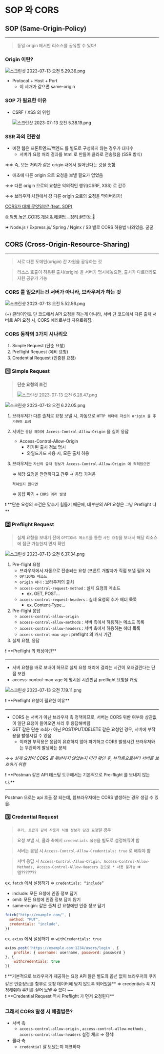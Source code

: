 # SOP 와 CORS

## SOP (Same-Origin-Policy)

---

> 동일 origin 에서만 리소스를 공유할 수 있다!
> 

### Origin 이란?

![스크린샷 2023-07-13 오전 5.29.36.png](source_jimin/origin.png)

- Protocol + Host + Port
    - 이 세개가 같으면 same-origin

### SOP 가 필요한 이유

- CSRF / XSS 의 위험
    
    ![스크린샷 2023-07-13 오전 5.38.19.png](source_jimin/csrf_xss.png)
    

### SSR 과의 연관성

- 예전 웹은 프론트엔드/백엔드 를 별도로 구성하지 않는 경우가 대다수
    - 서버가 요청 처리 결과를 html 로 만들어 클라로 전송했음 (SSR 방식)

⇒⇒ 즉, 모든 처리가 같은 origin 내에서 일어난다는 것을 뜻함

- 애초에 다른 origin 으로 요청을 보낼 필요가 없었음

⇒⇒ 다른 origin 으로의 요청은 악의적인 행위(CSRF, XSS) 로 간주

⇒⇒ 브라우저 차원에서 걍 다른 origin 으로의 요청을 막아버리자!

[CORS가 대체 무엇일까? (feat. SOP)](https://hudi.blog/sop-and-cors/)

[🌐 악명 높은 CORS 개념 & 해결법 - 정리 끝판왕 👏](https://inpa.tistory.com/entry/WEB-📚-CORS-💯-정리-해결-방법-👏)

⏩ Node.js / Express.js/ Spring / Nginx / S3 별로 CORS 허용법 나와있음. 굳굳.

## CORS (Cross-Origin-Resource-Sharing)

---

> 서로 다른 도메인(origin) 간 자원을 공유하는 것
> 

> 리소스 호출이 허용된 출처(origin) 을 서버가 명시해놓으면, 출처가 다르더라도 자원 공유가 가능
> 

### CORS 를 일으키는건 서버가 아니라, 브라우저가 하는 것

![스크린샷 2023-07-13 오전 5.52.56.png](source_jimin/cors_browser.png)

(+) 클라이언트 단 코드에서 API 요청을 하는게 아니라, 서버 단 코드에서 다른 출처 서버로 API 요청 시, CORS 에러로부터 자유로워짐. 

### CORS 동작의 3가지 시나리오

1. Simple Request (단순 요청)
2. Preflight Request (예비 요청)
3. Credential Request (인증된 요청)

### 1️⃣ Simple Request

> **단순 요청의 조건**
> 
> 
> ![스크린샷 2023-07-13 오전 6.28.47.png](source_jimin/simple_request_1.png)
> 

![스크린샷 2023-07-13 오전 6.22.05.png](source_jimin/simple_request_2.png)

1. 브라우저가 다른 출처로 요청 보낼 시, 자동으로 `HTTP 헤더에 자신의 origin 을 추가하여 요청`
2. 서버는 `응답 헤더에 Access-Control-Allow-Origin` 을 실어 응답
    - Access-Control-Allow-Origin
        - 허가된 출처 정보 명시
        - 와일드카드 사용 시, 모든 출처 허용
3. 브라우저는 `자신의 출처 정보가 Access-Control-Allow-Origin 에 적혀있으면`
    
    ⇒ 해당 요청을 안전하다고 간주 → 응답 가져옴
    
    `젹혀있지 않다면`
    
    ⇒ 응답 파기 + `CORS 에러 발생`
    

<aside>
❗ **단순 요청의 조건은 맞추기 힘들기 때문에, 대부분의 API 요청은 그냥 Preflight 다**

</aside>

### 2️⃣ Preflight Request

> 실제 요청을 보내기 전에 `OPTIONS 메소드`를 통한 `사전 요청`을 보내서 해당 리소스에 접근 가능한지 먼저 확인
> 

![스크린샷 2023-07-13 오전 6.37.34.png](source_jimin/preflight_request.png)

1. Pre-flight 요청
    - 브라우저에서 자동으로 전송되는 요청 (프론트 개발자가 직접 보낼 필요 X)
    - `OPTIONS 메소드`
    - `origin 헤더` : 브라우저의 출처
    - `access-control-request-method` : 실제 요청의 메소드
        - ex. GET, POST…
    - `access-control-request-headers` : 실제 요청의 추가 헤더 목록
        - ex. Content-Type…
2. Pre-flight 응답
    - `access-control-allow-origin`
    - `access-control-allow-methods` : 서버 측에서 허용하는 메소드 목록
    - `access-control-allow-headers` : 서버 측에서 허용하는 헤더 목록
    - `access-control-max-age` : preflight 의 캐시 기간
3. 실제 요청, 응답

<aside>
❗ **Preflight 의 캐싱이란**

---

- 서버 요청을 배로 보내야 하므로 실제 요청 처리에 걸리는 시간이 오래걸린다는 단점 보완
- access-control-max-age 에 명시된 시간만큼 preflight 요청을 캐싱

![스크린샷 2023-07-13 오전 7.19.11.png](source_jimin/preflight_cache.png)

</aside>

<aside>
❗ **Preflight 요청이 필요한 이유**

---

- CORS 는 서버가 아닌 브라우저 측 정책이므로, 서버는 CORS 위반 여부와 상관없이 일단 요청이 들어오면 처리 후 응답해버림
- GET 같은 단순 조회가 아닌 POST/PUT/DELETE 같은 요청인 경우, 서버에 부작용을 발생시킬 수 있음
    - 이러한 부작용은 응답이 유효하지 않아 파기하고 CORS 발생시킨 브라우저와는 무관하게 발생하는 문제

*⇒⇒ 실제 요청이 CORS 를 위반하지 않았는지 미리 확인 후, 부작용으로부터 서버를 보호하기 위함*

</aside>

<aside>
❗ **Postman 같은 API 테스팅 도구에서는 기본적으로 Pre-flight 를 보내지 않는다.**

---

Postman 으로는 api 호출 잘 되는데, 웹브라우저에는 CORS 발생하는 경우 생길 수 있음.

</aside>

### 3️⃣ Credential Request

> `쿠키, 토큰과 같이 사용자 식별 정보가 담긴 요청`일 경우
> 

> 요청 보낼 시, 클라 측에서 `credentials 옵션`을 별도로 설정해줘야 함
> 

> 서버는 응답 시 `Access-Control-Allow-Credentials: true` 로 해줘야 함
> 

> 서버 응답 시 `Access-Control-Allow-Origin, Access-Control-Allow-Methods, Access-Control-Allow-Headers 값으로 * 사용 불가능` ⇒ 엥???????
> 

ex. `fetch` 에서 설정하기 ⇒ `credentials: “include”`

- include: 모든 요청에 인증 정보 담기
- omit: 모든 요청에 인증 정보 담지 않기
- same-origin: 같은 출처 간 요청에만 인증 정보 담기

```jsx
fetch("http://example.com/", {
  method: "PUT",
  credentials: "include",
})
```

ex. `axios` 에서 설정하기 ⇒ `withCredentials: true`

```jsx
axios.post('https://example.com:1234/users/login', { 
    profile: { username: username, password: password } 
}, { 
	withCredentials: true
})
```

<aside>
❗ **기본적으로 브라우저가 제공하는 요청 API 들은 별도의 옵션 없이 브라우저의 쿠키 같은 인증정보를 함부로 요청 데이터에 담지 않도록 되어있음** 
⇒ credentials 꼭 지정해줘야 쿠키를 실어 보낼 수 있다 ~~

</aside>

<aside>
❗ **Credential Request 역시 Preflight 가 먼저 요청된다**

</aside>

### 그래서 CORS 발생 시 해결법은?

- 서버 측
    - `access-control-allow-origin` , `access-control-allow-methods` , `access-control-allow-headers` 설정 체크 ⇒ 정석!
- 클라 측
    - `credential` 잘 보냈는지 체크하자